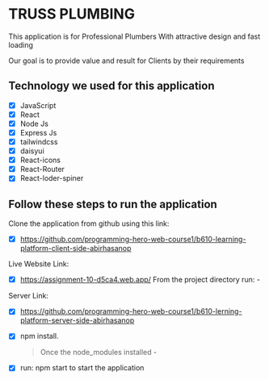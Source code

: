 # TRUSS PLUMBING

This application is for Professional Plumbers With attractive design and fast loading

Our goal is to provide  value and result for Clients by their requirements

## Technology we used for this application

- [x] JavaScript
- [x] React
- [x] Node Js
- [x] Express Js
- [x] tailwindcss
- [x] daisyui
- [x] React-icons
- [x] React-Router
- [x] React-loder-spiner

## Follow these steps to run the application

Clone the application from github using this link:

- [x] https://github.com/programming-hero-web-course1/b610-learning-platform-client-side-abirhasanop

Live Website Link: 

- [x] https://assignment-10-d5ca4.web.app/
From the project directory run: -

Server Link: 
- [x] https://github.com/programming-hero-web-course1/b610-lerning-platform-server-side-abirhasanop

- [x] npm install.
  > Once the node_modules installed -
- [x] run: npm start to start the application
      